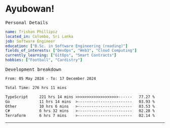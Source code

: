 # Ayubowan!

<samp>Personal Details</samp>

```yaml
name: Trishan Phillipsz
located_in: Colombo, Sri Lanka
job: Software Engineer
education: ["B.Sc. in Software Engineering (reading)"]
fields_of_interests: ["DevOps", "Web3", "Cloud Computing"]
currently_learning: ["GitOps", "Smart Contracts"]
hobbies: ["Football", "Cardistry"]
```

<samp>Development breakdown</samp>

<!--START_SECTION:waka-->

```txt
From: 05 May 2024 - To: 17 December 2024

Total Time: 276 hrs 11 mins

TypeScript     221 hrs 14 mins >>>>>>>>>>>>>>>>>>>------   77.27 %
Go             11 hrs 14 mins  >------------------------   03.93 %
Other          10 hrs 6 mins   >------------------------   03.53 %
C#             6 hrs 32 mins   >------------------------   02.28 %
Terraform      6 hrs 7 mins    >------------------------   02.14 %
```

<!--END_SECTION:waka-->

---
